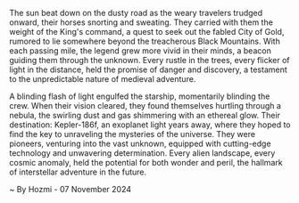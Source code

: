 
The sun beat down on the dusty road as the weary travelers trudged onward, their horses snorting and sweating. They carried with them the weight of the King's command, a quest to seek out the fabled City of Gold, rumored to lie somewhere beyond the treacherous Black Mountains. With each passing mile, the legend grew more vivid in their minds, a beacon guiding them through the unknown. Every rustle in the trees, every flicker of light in the distance, held the promise of danger and discovery, a testament to the unpredictable nature of medieval adventure.

A blinding flash of light engulfed the starship, momentarily blinding the crew. When their vision cleared, they found themselves hurtling through a nebula, the swirling dust and gas shimmering with an ethereal glow. Their destination: Kepler-186f, an exoplanet light years away, where they hoped to find the key to unraveling the mysteries of the universe. They were pioneers, venturing into the vast unknown, equipped with cutting-edge technology and unwavering determination. Every alien landscape, every cosmic anomaly, held the potential for both wonder and peril, the hallmark of interstellar adventure in the future. 

~ By Hozmi - 07 November 2024
